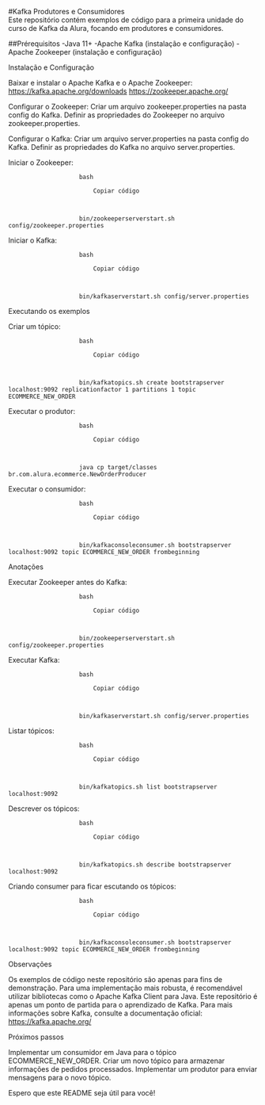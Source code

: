 #Kafka  Produtores e Consumidores  
Este repositório contém exemplos de código para a primeira unidade do curso de Kafka da Alura, focando em produtores e consumidores.

##Prérequisitos
  -Java 11+
  -Apache Kafka (instalação e configuração)
  -Apache Zookeeper (instalação e configuração)

Instalação e Configuração

Baixar e instalar o Apache Kafka e o Apache Zookeeper:
https://kafka.apache.org/downloads
https://zookeeper.apache.org/


Configurar o Zookeeper:
Criar um arquivo zookeeper.properties na pasta config do Kafka.
Definir as propriedades do Zookeeper no arquivo zookeeper.properties.


Configurar o Kafka:
Criar um arquivo server.properties na pasta config do Kafka.
Definir as propriedades do Kafka no arquivo server.properties.


Iniciar o Zookeeper:
                 
                    
                        bash
                        
                            Copiar código
                        
                    
                    
                        bin/zookeeperserverstart.sh config/zookeeper.properties
                    
                
        
Iniciar o Kafka:
                 
                    
                        bash
                        
                            Copiar código
                        
                    
                    
                        bin/kafkaserverstart.sh config/server.properties
                    
                
        

Executando os exemplos

Criar um tópico:
                 
                    
                        bash
                        
                            Copiar código
                        
                    
                    
                        bin/kafkatopics.sh create bootstrapserver localhost:9092 replicationfactor 1 partitions 1 topic ECOMMERCE_NEW_ORDER
                    
                
        
Executar o produtor:
                 
                    
                        bash
                        
                            Copiar código
                        
                    
                    
                        java cp target/classes br.com.alura.ecommerce.NewOrderProducer
                    
                
        
Executar o consumidor:
                 
                    
                        bash
                        
                            Copiar código
                        
                    
                    
                        bin/kafkaconsoleconsumer.sh bootstrapserver localhost:9092 topic ECOMMERCE_NEW_ORDER frombeginning
                    
                
        

Anotações

Executar Zookeeper antes do Kafka:
                 
                    
                        bash
                        
                            Copiar código
                        
                    
                    
                        bin/zookeeperserverstart.sh config/zookeeper.properties
                    
                
        
Executar Kafka:
                 
                    
                        bash
                        
                            Copiar código
                        
                    
                    
                        bin/kafkaserverstart.sh config/server.properties
                    
                
        
Listar tópicos:
                 
                    
                        bash
                        
                            Copiar código
                        
                    
                    
                        bin/kafkatopics.sh list bootstrapserver localhost:9092
                    
                
        
Descrever os tópicos:
                 
                    
                        bash
                        
                            Copiar código
                        
                    
                    
                        bin/kafkatopics.sh describe bootstrapserver localhost:9092
                    
                
        
Criando consumer para ficar escutando os tópicos:
                 
                    
                        bash
                        
                            Copiar código
                        
                    
                    
                        bin/kafkaconsoleconsumer.sh bootstrapserver localhost:9092 topic ECOMMERCE_NEW_ORDER frombeginning
                    
                
        

Observações

Os exemplos de código neste repositório são apenas para fins de demonstração.
Para uma implementação mais robusta, é recomendável utilizar bibliotecas como o Apache Kafka Client para Java.
Este repositório é apenas um ponto de partida para o aprendizado de Kafka. 
Para mais informações sobre Kafka, consulte a documentação oficial: https://kafka.apache.org/

Próximos passos

Implementar um consumidor em Java para o tópico ECOMMERCE_NEW_ORDER.
Criar um novo tópico para armazenar informações de pedidos processados.
Implementar um produtor para enviar mensagens para o novo tópico.

Espero que este README seja útil para você! 
